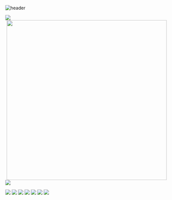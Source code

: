 ![header](https://capsule-render.vercel.app/api?type=waving&color=gradient&section=header&text=Hi%20there%20👋&fontSize=40)
<p align="left">
  <a href="https://github.com/niizam"><img src="https://github-readme-stats.vercel.app/api?username=niizam&bg_color=30,e96443,904e95&title_color=fff&text_color=fff&icon_color=fff&hide_border=true&show_icons=true" /></a>
  <img align="right" src="https://github.com/niizam/niizam/assets/45286708/a887dadd-fd65-4df0-8f5c-6245e8f4c06d" width="500px" />
</p>

<p align="left">
  <a href="mailto:nizam@europe.com"><img src="https://img.shields.io/badge/Email-lesserfield@proton.me-ea4335?style=for-the-badge&logo=Mail&logoColor=8a90c7&link=mailto:lesserfield@proton.me" /></a>

</p>

<p align="left">
  <img src="https://img.shields.io/badge/-Git-black?style=flat-square&logo=git" />
  <img src="https://img.shields.io/badge/-Linux-black?style=flat-square&logo=Linux" />
  <img src="https://img.shields.io/badge/-HTML5-black?style=flat-square&logo=html5&logoColor=e34f26" />
  <img src="https://img.shields.io/badge/-Shell-black?style=flat-square&logo=Shell" />
  <img src="https://img.shields.io/badge/-C-black?style=flat-square&logo=c" />
  <img src="https://img.shields.io/badge/-Python-black?style=flat-square&logo=python" />
  <img src="https://img.shields.io/badge/-JavaScript-black?style=flat-square&logo=javascript" />
</p>
<!--
**niizam/niizam** is a ✨ _special_ ✨ repository because its `README.md` (this file) appears on your GitHub profile.

Here are some ideas to get you started:

- 🔭 I’m currently working on ...
- 🌱 I’m currently learning ...
- 👯 I’m looking to collaborate on ...
- 🤔 I’m looking for help with ...
- 💬 Ask me about ...
- 📫 How to reach me: ...
- 😄 Pronouns: ...
- ⚡ Fun fact: ...
-->
